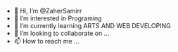 - 👋 Hi, I’m @ZaherSamirr
- 👀 I’m interested in Programing
- 🌱 I’m currently learning ARTS AND WEB DEVELOPING
- 💞️ I’m looking to collaborate on ...
- 📫 How to reach me ...

<!---
ZaherSamirr/ZaherSamirr is a ✨ special ✨ repository because its `README.md` (this file) appears on your GitHub profile.
You can click the Preview link to take a look at your changes.
--->
